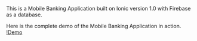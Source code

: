 This is a Mobile Banking Application built on Ionic version 1.0 with Firebase as a database.

Here is the complete demo of the Mobile Banking Application in action.
[!Demo]()
